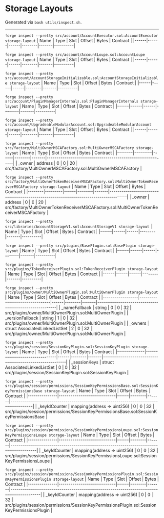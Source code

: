 # Storage Layouts
Generated via `bash utils/inspect.sh`.

---

`forge inspect --pretty src/account/AccountExecutor.sol:AccountExecutor storage-layout`
| Name | Type | Slot | Offset | Bytes | Contract |
|------|------|------|--------|-------|----------|

`forge inspect --pretty src/account/AccountLoupe.sol:AccountLoupe storage-layout`
| Name | Type | Slot | Offset | Bytes | Contract |
|------|------|------|--------|-------|----------|

`forge inspect --pretty src/account/AccountStorageInitializable.sol:AccountStorageInitializable storage-layout`
| Name | Type | Slot | Offset | Bytes | Contract |
|------|------|------|--------|-------|----------|

`forge inspect --pretty src/account/PluginManagerInternals.sol:PluginManagerInternals storage-layout`
| Name | Type | Slot | Offset | Bytes | Contract |
|------|------|------|--------|-------|----------|

`forge inspect --pretty src/account/UpgradeableModularAccount.sol:UpgradeableModularAccount storage-layout`
| Name | Type | Slot | Offset | Bytes | Contract |
|------|------|------|--------|-------|----------|

`forge inspect --pretty src/factory/MultiOwnerMSCAFactory.sol:MultiOwnerMSCAFactory storage-layout`
| Name   | Type    | Slot | Offset | Bytes | Contract                                                    |
|--------|---------|------|--------|-------|-------------------------------------------------------------|
| _owner | address | 0    | 0      | 20    | src/factory/MultiOwnerMSCAFactory.sol:MultiOwnerMSCAFactory |

`forge inspect --pretty src/factory/MultiOwnerTokenReceiverMSCAFactory.sol:MultiOwnerTokenReceiverMSCAFactory storage-layout`
| Name   | Type    | Slot | Offset | Bytes | Contract                                                                              |
|--------|---------|------|--------|-------|---------------------------------------------------------------------------------------|
| _owner | address | 0    | 0      | 20    | src/factory/MultiOwnerTokenReceiverMSCAFactory.sol:MultiOwnerTokenReceiverMSCAFactory |

`forge inspect --pretty src/libraries/AccountStorageV1.sol:AccountStorageV1 storage-layout`
| Name | Type | Slot | Offset | Bytes | Contract |
|------|------|------|--------|-------|----------|

`forge inspect --pretty src/plugins/BasePlugin.sol:BasePlugin storage-layout`
| Name | Type | Slot | Offset | Bytes | Contract |
|------|------|------|--------|-------|----------|

`forge inspect --pretty src/plugins/TokenReceiverPlugin.sol:TokenReceiverPlugin storage-layout`
| Name | Type | Slot | Offset | Bytes | Contract |
|------|------|------|--------|-------|----------|

`forge inspect --pretty src/plugins/owner/MultiOwnerPlugin.sol:MultiOwnerPlugin storage-layout`
| Name             | Type                           | Slot | Offset | Bytes | Contract                                                |
|------------------|--------------------------------|------|--------|-------|---------------------------------------------------------|
| _nameFallback    | string                         | 0    | 0      | 32    | src/plugins/owner/MultiOwnerPlugin.sol:MultiOwnerPlugin |
| _versionFallback | string                         | 1    | 0      | 32    | src/plugins/owner/MultiOwnerPlugin.sol:MultiOwnerPlugin |
| _owners          | struct AssociatedLinkedListSet | 2    | 0      | 32    | src/plugins/owner/MultiOwnerPlugin.sol:MultiOwnerPlugin |

`forge inspect --pretty src/plugins/session/SessionKeyPlugin.sol:SessionKeyPlugin storage-layout`
| Name         | Type                           | Slot | Offset | Bytes | Contract                                                  |
|--------------|--------------------------------|------|--------|-------|-----------------------------------------------------------|
| _sessionKeys | struct AssociatedLinkedListSet | 0    | 0      | 32    | src/plugins/session/SessionKeyPlugin.sol:SessionKeyPlugin |

`forge inspect --pretty src/plugins/session/permissions/SessionKeyPermissionsBase.sol:SessionKeyPermissionsBase storage-layout`
| Name          | Type                        | Slot | Offset | Bytes | Contract                                                                                |
|---------------|-----------------------------|------|--------|-------|-----------------------------------------------------------------------------------------|
| _keyIdCounter | mapping(address => uint256) | 0    | 0      | 32    | src/plugins/session/permissions/SessionKeyPermissionsBase.sol:SessionKeyPermissionsBase |

`forge inspect --pretty src/plugins/session/permissions/SessionKeyPermissionsLoupe.sol:SessionKeyPermissionsLoupe storage-layout`
| Name          | Type                        | Slot | Offset | Bytes | Contract                                                                                  |
|---------------|-----------------------------|------|--------|-------|-------------------------------------------------------------------------------------------|
| _keyIdCounter | mapping(address => uint256) | 0    | 0      | 32    | src/plugins/session/permissions/SessionKeyPermissionsLoupe.sol:SessionKeyPermissionsLoupe |

`forge inspect --pretty src/plugins/session/permissions/SessionKeyPermissionsPlugin.sol:SessionKeyPermissionsPlugin storage-layout`
| Name          | Type                        | Slot | Offset | Bytes | Contract                                                                                    |
|---------------|-----------------------------|------|--------|-------|---------------------------------------------------------------------------------------------|
| _keyIdCounter | mapping(address => uint256) | 0    | 0      | 32    | src/plugins/session/permissions/SessionKeyPermissionsPlugin.sol:SessionKeyPermissionsPlugin |


